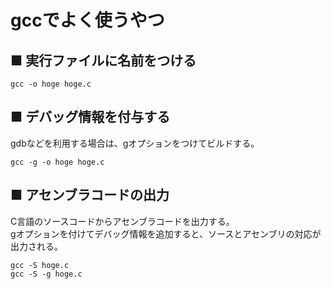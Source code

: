 # gccでよく使うやつ
## ■ 実行ファイルに名前をつける
```
gcc -o hoge hoge.c
```
## ■ デバッグ情報を付与する
gdbなどを利用する場合は、gオプションをつけてビルドする。
```
gcc -g -o hoge hoge.c
```
## ■ アセンブラコードの出力
C言語のソースコードからアセンブラコードを出力する。  
gオプションを付けてデバッグ情報を追加すると、ソースとアセンブリの対応が出力される。
```
gcc -S hoge.c
gcc -S -g hoge.c
```
